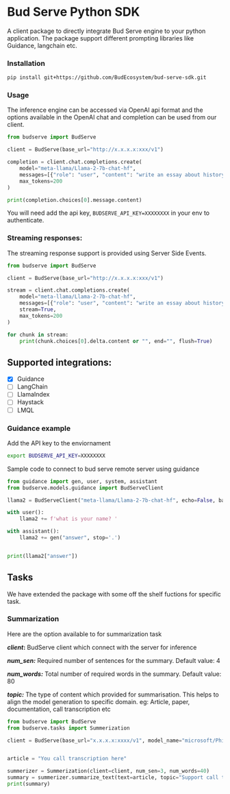 # Bud Serve Python SDK

A client package to directly integrate Bud Serve engine to your python application. The package support different prompting libraries like Guidance, langchain etc.

### Installation

```bash
pip install git+https://github.com/BudEcosystem/bud-serve-sdk.git
```

### Usage

The inference engine can be accessed via OpenAI api format and the options available in the OpenAI chat and completion can be used from our client.

```python
from budserve import BudServe

client = BudServe(base_url="http://x.x.x.x:xxx/v1")

completion = client.chat.completions.create(
    model="meta-llama/Llama-2-7b-chat-hf",
    messages=[{"role": "user", "content": "write an essay about history of cricket"}],
    max_tokens=200
)

print(completion.choices[0].message.content)
```
You will need add the api key, `BUDSERVE_API_KEY=XXXXXXXX` in your env to authenticate.


### Streaming responses:

The streaming response support is provided using Server Side Events.

```python
from budserve import BudServe

client = BudServe(base_url="http://x.x.x.x:xxx/v1")

stream = client.chat.completions.create(
    model="meta-llama/Llama-2-7b-chat-hf",
    messages=[{"role": "user", "content": "write an essay about history of cricket"}],
    stream=True,
    max_tokens=200
)

for chunk in stream:
    print(chunk.choices[0].delta.content or "", end="", flush=True)
```



## Supported integrations:

- [X] Guidance
- [ ] LangChain
- [ ] LlamaIndex
- [ ] Haystack
- [ ] LMQL

### Guidance example

Add the API key to the enviornament

```bash
export BUDSERVE_API_KEY=XXXXXXXX
```
Sample code to connect to bud serve remote server using guidance

```python
from guidance import gen, user, system, assistant
from budserve.models.guidance import BudServeClient

llama2 = BudServeClient("meta-llama/Llama-2-7b-chat-hf", echo=False, base_url="http://localhost9000/v1")

with user():
    llama2 += f'what is your name? '

with assistant():
    llama2 += gen("answer", stop='.')


print(llama2["answer"])

```


## Tasks

We have extended the package with some off the shelf fuctions for specific task. 

### Summarization

Here are the option available to for summarization task

***client*:** BudServe client which connect with the server for inference

***num_sen:*** Required number of sentences for the summary. Default value: 4

***num_words:*** Total number of required words in the summary. Default value: 80

***topic:*** The type of content which provided for summarisation. This helps to align the model generation to specific domain. eg: Article, paper, documentation, call transcription etc

```python
from budserve import BudServe
from budserve.tasks import Summerization

client = BudServe(base_url="x.x.x.x:xxxx/v1", model_name="microsoft/Phi-3-mini-4k-instruct")


article = "You call transcription here"

summerizer = Summerization(client=client, num_sen=3, num_words=40)
summary = summerizer.summarize_text(text=article, topic="Support call transcription")
print(summary)
```